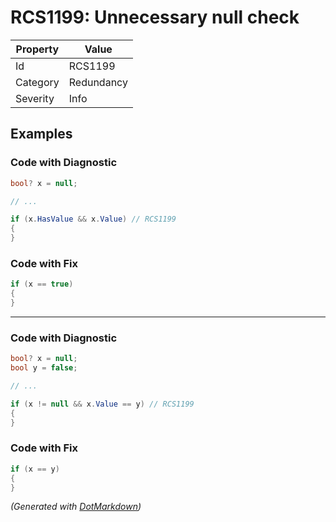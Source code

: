 # RCS1199: Unnecessary null check

| Property | Value      |
| -------- | ---------- |
| Id       | RCS1199    |
| Category | Redundancy |
| Severity | Info       |

## Examples

### Code with Diagnostic

```csharp
bool? x = null;

// ...

if (x.HasValue && x.Value) // RCS1199
{
}
```

### Code with Fix

```csharp
if (x == true)
{
}
```

- - -

### Code with Diagnostic

```csharp
bool? x = null;
bool y = false;

// ...

if (x != null && x.Value == y) // RCS1199
{
}
```

### Code with Fix

```csharp
if (x == y)
{
}
```


*\(Generated with [DotMarkdown](http://github.com/JosefPihrt/DotMarkdown)\)*